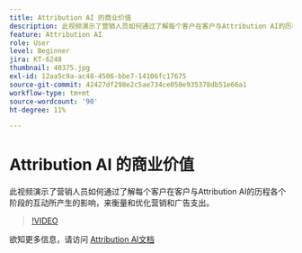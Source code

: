 ```yaml
---
title: Attribution AI 的商业价值
description: 此视频演示了营销人员如何通过了解每个客户在客户与Attribution AI的历程各个阶段的互动所产生的影响，来衡量和优化营销和广告支出。
feature: Attribution AI
role: User
level: Beginner
jira: KT-6248
thumbnail: 40375.jpg
exl-id: 12aa5c9a-ac48-4506-bbe7-14106fc17675
source-git-commit: 42427df298e2c5ae734ce050e935378db51e66a1
workflow-type: tm+mt
source-wordcount: '90'
ht-degree: 11%

---
```


# Attribution AI 的商业价值

此视频演示了营销人员如何通过了解每个客户在客户与Attribution AI的历程各个阶段的互动所产生的影响，来衡量和优化营销和广告支出。

>[!VIDEO](https://video.tv.adobe.com/v/40375?quality=12&learn=on)

欲知更多信息，请访问 [Attribution AI文档](https://experienceleague.adobe.com/docs/experience-platform/intelligent-services/attribution-ai/overview.html)


